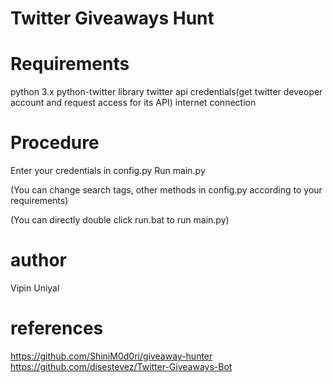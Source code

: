# Twitter Giveaways Hunt

# Requirements
python 3.x
python-twitter library
twitter api credentials(get twitter deveoper account and request access for its API)
internet connection

# Procedure
Enter your credentials in config.py
Run main.py

(You can change search tags, other methods in config.py according to your requirements)

(You can directly double click run.bat to run main.py)

# author
Vipin Uniyal

# references
https://github.com/ShiniM0d0ri/giveaway-hunter
https://github.com/disestevez/Twitter-Giveaways-Bot
